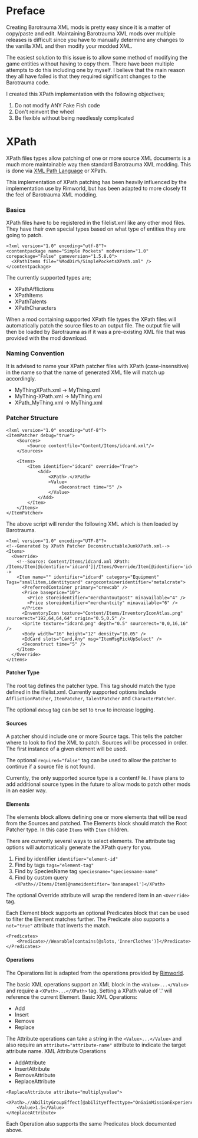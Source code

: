 # Preface
Creating Barotrauma XML mods is pretty easy since it is a matter of copy/paste and edit. Maintaining Barotrauma XML mods over multiple releases is difficult since you have to manually determine any changes to the vanilla XML and then modify your modded XML.

The easiest solution to this issue is to allow some method of modifying the game entities without having to copy them. There have been multiple attempts to do this including one by myself. I believe that the main reason they all have failed is that they required significant changes to the Barotrauma code.

I created this XPath implementation with the following objectives;
1. Do not modify ANY Fake Fish code
2. Don't reinvent the wheel
3. Be flexible without being needlessly complicated


# XPath
XPath files types allow patching of one or more source XML documents is a much more maintainable way then standard Barotrauma XML modding. This is done via [XML Path Language](https://developer.mozilla.org/en-US/docs/Web/XPath) or XPath.

This implementation of XPath patching has been heavily influenced by the implementation use by Rimworld, but has been adapted to more closely fit the feel of Barotrauma XML modding.

### Basics
XPath files have to be registered in the filelist.xml like any other mod files. They have their own special types based on what type of entities they are going to patch.
```
<?xml version="1.0" encoding="utf-8"?>
<contentpackage name="Simple Pockets" modversion="1.0" corepackage="False" gameversion="1.5.8.0">
  <XPathItems file="%ModDir%/SimplePocketsXPath.xml" />
</contentpackage>
```
The currently supported types are;
* XPathAfflictions
* XPathItems
* XPathTalents
* XPathCharacters

When a mod containing supported XPath file types the XPath files will automatically patch the source files to an output file. The output file will then be loaded by Barotrauma as if it was a pre-existing XML file that was provided with the mod download.

### Naming Convention
It is advised to name your XPath patcher files with XPath (case-insensitive) in the name so that the name of generated XML file will match up accordingly.
* MyThingXPath.xml -> MyThing.xml
* MyThing-XPath.xml -> MyThing.xml
* XPath_MyThing.xml -> MyThing.xml

### Patcher Structure

```
<?xml version="1.0" encoding="utf-8"?>
<ItemPatcher debug="true">
    <Sources>
        <Source contentfile="Content/Items/idcard.xml"/>
    </Sources>

    <Items>
        <Item identifier="idcard" override="True">
            <Add>
                <XPath>.</XPath>
                <Value>
                    <Deconstruct time="5" />
                </Value>
            </Add>
        </Item>
    </Items>
</ItemPatcher>
```
The above script will render the following XML which is then loaded by Barotrauma.
```
<?xml version="1.0" encoding="UTF-8"?>
<!--Generated by XPath Patcher DeconstructableJunkXPath.xml-->
<Items>
  <Override>
    <!--Source: Content/Items/idcard.xml XPath: /Items/Item[@identifier='idcard']|/Items/Override/Item[@identifier='idcard']-->
    <Item name="" identifier="idcard" category="Equipment" Tags="smallitem,identitycard" cargocontaineridentifier="metalcrate">
      <PreferredContainer primary="crewcab" />
      <Price baseprice="10">
        <Price storeidentifier="merchantoutpost" minavailable="4" />
        <Price storeidentifier="merchantcity" minavailable="6" />
      </Price>
      <InventoryIcon texture="Content/Items/InventoryIconAtlas.png" sourcerect="192,64,64,64" origin="0.5,0.5" />
      <Sprite texture="idcard.png" depth="0.5" sourcerect="0,0,16,16" />
      <Body width="16" height="12" density="10.05" />
      <IdCard slots="Card,Any" msg="ItemMsgPickUpSelect" />
      <Deconstruct time="5" />
    </Item>
  </Override>
</Items>
```

#### Patcher Type
The root tag defines the patcher type. This tag should match the type defined in the filelist.xml.
Currently supported options include `AfflictionPatcher`, `ItemPatcher`, `TalentPatcher` and `CharacterPatcher`.

The optional `debug` tag can be set to `true` to increase logging.

#### Sources
A patcher should include one or more Source tags. This tells the patcher where to look to find the XML to patch. Sources will be processed in order. The first instance of a given element will be used.

The optional `required="false"` tag can be used to allow the patcher to continue if a source file is not found.

Currently, the only supported source type is a contentFile. I have plans to add additional source types in the future to allow mods to patch other mods in an easier way.

#### Elements
The elements block allows defining one or more elements that will be read from the Sources and patched. The Elements block should match the Root Patcher type. In this case `Items` with `Item` children.

There are currently several ways to select elements. The attribute tag options will automatically generate the XPath query for you.
1. Find by identifier `identifier="element-id"`
2. Find by tags `tags="element-tag"`
3. Find by SpeciesName tag `speciesname="speciesname-name"`
4. Find by custom query `<XPath>//Items/Item[@nameidentifier='bananapeel']</XPath>`

The optional Override attribute will wrap the rendered item in an `<Override>` tag.

Each Element block supports an optional Predicates block that can be used to filter the Element matches further. The Predicate also supports a `not="true"` attribute that inverts the match.            
```
<Predicates>
    <Predicate>//Wearable[contains(@slots,'InnerClothes')]</Predicate>
</Predicates>
```

#### Operations
The Operations list is adapted from the operations provided by [Rimworld](https://rimworldwiki.com/wiki/Modding_Tutorials/PatchOperations#PatchOperation_Types).

The basic XML operations support an XML block in the `<Value>...</Value>` and require a `<XPath>...</XPath>` tag. Setting a XPath value of '.' will reference the current Element.
Basic XML Operations:
* Add
* Insert
* Remove
* Replace

The Attribute operations can take a string in the `<Value>...</Value>` and also require an `attribute="attribute-name"` attribute to indicate the target attribute name.
XML Attribute Operations
* AddAttribute
* InsertAttribute
* RemoveAttribute
* ReplaceAttribute

```
<ReplaceAttribute attribute="multiplyvalue">
    <XPath>.//AbilityGroupEffect[@abilityeffecttype="OnGainMissionExperience"]/Abilities/CharacterAbilityModifyValue</XPath>
    <Value>1.5</Value>
</ReplaceAttribute>
```

Each Operation also supports the same Predicates block documented above.